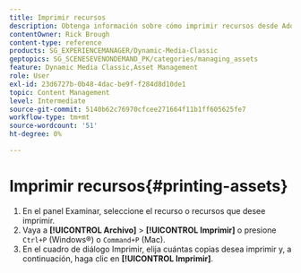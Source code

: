 ```yaml
---
title: Imprimir recursos
description: Obtenga información sobre cómo imprimir recursos desde Adobe Dynamic Media Classic.
contentOwner: Rick Brough
content-type: reference
products: SG_EXPERIENCEMANAGER/Dynamic-Media-Classic
geptopics: SG_SCENESEVENONDEMAND_PK/categories/managing_assets
feature: Dynamic Media Classic,Asset Management
role: User
exl-id: 23d6727b-0b48-4dac-be9f-f284d8d10de1
topic: Content Management
level: Intermediate
source-git-commit: 5140b62c76970cfcee271664f11b1ff605625fe7
workflow-type: tm+mt
source-wordcount: '51'
ht-degree: 0%

---
```


# Imprimir recursos{#printing-assets}

1. En el panel Examinar, seleccione el recurso o recursos que desee imprimir.
1. Vaya a **[!UICONTROL Archivo]** > **[!UICONTROL Imprimir]** o presione `Ctrl+P` (Windows®) o `Command+P` (Mac).
1. En el cuadro de diálogo Imprimir, elija cuántas copias desea imprimir y, a continuación, haga clic en **[!UICONTROL Imprimir]**.
